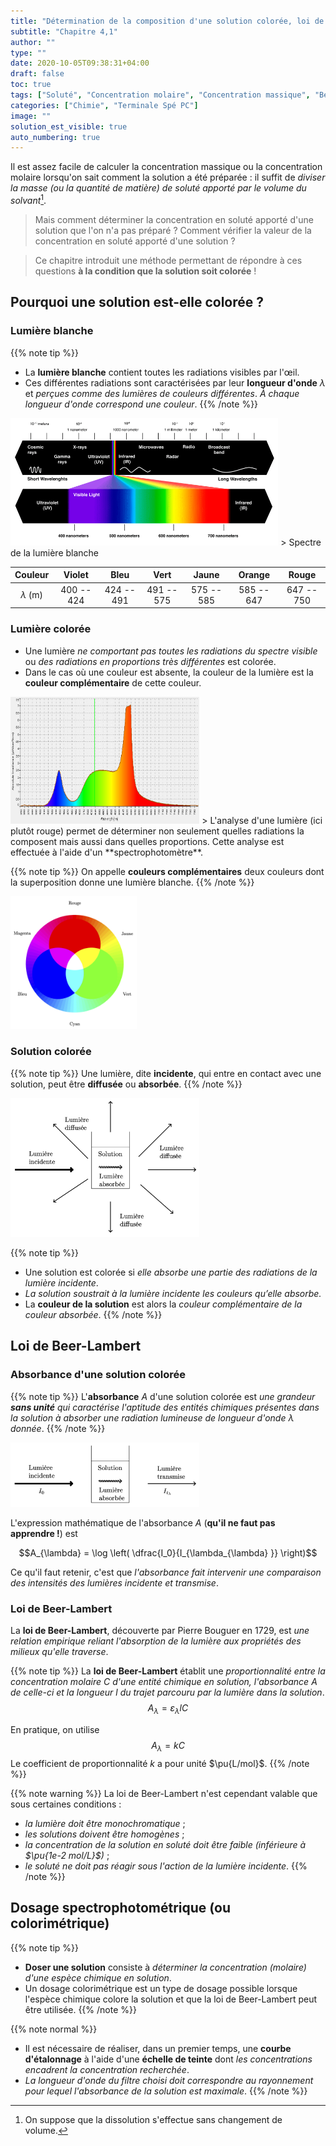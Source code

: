```yaml
---
title: "Détermination de la composition d'une solution colorée, loi de Beer-Lambert"
subtitle: "Chapitre 4,1"
author: ""
type: ""
date: 2020-10-05T09:38:31+04:00
draft: false
toc: true
tags: ["Soluté", "Concentration molaire", "Concentration massique", "Beer Lambert", "Dilution", "Couleur", "Absorption"]
categories: ["Chimie", "Terminale Spé PC"]
image: ""
solution_est_visible: true
auto_numbering: true
---
```

[^2]: On suppose que la dissolution s'effectue sans changement de volume.

Il est assez facile de calculer la concentration massique ou la concentration molaire lorsqu'on sait comment la solution a été préparée : il suffit de *diviser la masse (ou la quantité de matière) de soluté apporté par le volume du solvant*[^2].  
> Mais comment déterminer la concentration en soluté apporté d'une solution que l'on n'a pas préparé&nbsp;? Comment vérifier la valeur de la concentration en soluté apporté d'une solution&nbsp;?

> Ce chapitre introduit une méthode permettant de répondre à ces questions **à la condition que la solution soit colorée** !

## Pourquoi une solution est-elle colorée&nbsp;?

### Lumière blanche

{{% note tip %}}
- La **lumière blanche** contient toutes les radiations visibles par l'œil.
- Ces différentes radiations sont caractérisées par leur **longueur d'onde** $\lambda$ et *perçues comme des lumières de couleurs différentes*. *À chaque longueur d'onde correspond une couleur*.
{{% /note %}}

<img src="/premieres-pc/chap-2/chap-2-2-1.gif" alt="" width="85%" />
> Spectre de la lumière blanche

| Couleur | Violet | Bleu | Vert | Jaune | Orange | Rouge |
| :----: | :----: | :----: | :----: | :----: | :----: | :----: |
| $\lambda$ (m) | 400 -- 424 | 424 -- 491 | 491 -- 575 | 575 -- 585 | 585 -- 647 | 647 -- 750 |


### Lumière colorée

- Une lumière *ne comportant pas toutes les radiations du spectre visible* ou *des radiations en proportions très différentes* est colorée.
- Dans le cas où une couleur est absente, la couleur de la lumière est la **couleur complémentaire** de cette couleur.

<img src="/premieres-pc/chap-2/chap-2-2-2.jpg" alt="" width="60%" />
> L'analyse d'une lumière (ici plutôt rouge) permet de déterminer non seulement quelles radiations la composent mais aussi dans quelles proportions. Cette analyse est effectuée à l'aide d'un **spectrophotomètre**.

{{% note tip %}}
On appelle **couleurs complémentaires** deux couleurs dont la superposition donne une lumière blanche.
{{% /note %}}

<img src="/premieres-pc/chap-2/chap-2-2-3.png" alt="" width="40%" />

### Solution colorée

{{% note tip %}}
Une lumière, dite **incidente**, qui entre en contact avec une solution, peut être **diffusée** ou **absorbée**.
{{% /note %}}

<img src="/premieres-pc/chap-2/chap-2-2-4.png" alt="" width="60%" />


{{% note tip %}}
- Une solution est colorée si *elle absorbe une partie des radiations de la lumière incidente*.   
- *La solution soustrait à la lumière incidente les couleurs qu’elle absorbe.*
- La **couleur de la solution** est alors la *couleur complémentaire de la couleur absorbée*.
{{% /note %}}

## Loi de Beer-Lambert

### Absorbance d'une solution colorée

{{% note tip %}}
L'**absorbance** $A$ d'une solution colorée est *une grandeur **sans unité** qui caractérise l'aptitude des entités chimiques présentes dans la solution à absorber une radiation lumineuse de longueur d'onde $\lambda$ donnée*.
{{% /note %}}

<img src="/premieres-pc/chap-2/chap-2-2-5.png" alt="" width="60%" />

L'expression mathématique de l'absorbance $A$ (**qu'il ne faut pas apprendre&nbsp;!**) est 

$$A_{\lambda} = \log \left( \dfrac{I_0}{I_{\lambda_{\lambda} }}  \right)$$

Ce qu'il faut retenir, c'est que *l'absorbance fait intervenir une comparaison des intensités des lumières incidente et transmise*.

### Loi de Beer-Lambert

La **loi de Beer-Lambert**, découverte par Pierre Bouguer en 1729, est *une relation empirique reliant l'absorption de la lumière aux propriétés des milieux qu'elle traverse*.

{{% note tip %}}
La **loi de Beer-Lambert** établit une *proportionnalité entre la concentration molaire $C$ d'une entité chimique en solution, l'absorbance $A$ de celle-ci et la longueur $l$ du trajet parcouru par la lumière dans la solution*.
$$A_λ=ε_λ l C$$

En pratique, on utilise
$$A_λ=k C$$
Le coefficient de proportionnalité $k$ a pour unité $\pu{L/mol}$.
{{% /note %}}

{{% note warning %}}
La loi de Beer-Lambert n'est cependant valable que sous certaines conditions&nbsp;: 
- *la lumière doit être monochromatique*&nbsp;;
- *les solutions doivent être homogènes*&nbsp;;
- *la concentration de la solution en soluté doit être faible (inférieure à $\pu{1e-2 mol/L}$)*&nbsp;;
- *le soluté ne doit pas réagir sous l'action de la lumière incidente*.
{{% /note %}}

## Dosage spectrophotométrique (ou colorimétrique)

{{% note tip %}}
- **Doser une solution** consiste à *déterminer la concentration (molaire) d'une espèce chimique en solution*. 
- Un dosage colorimétrique est un type de dosage possible lorsque l'espèce chimique colore la solution et que la loi de Beer-Lambert peut être utilisée.
{{% /note %}}

{{% note normal %}}
- Il est nécessaire de réaliser, dans un premier temps, une **courbe d'étalonnage** à l'aide d'une **échelle de teinte** dont *les concentrations encadrent la concentration recherchée*.
- *La longueur d'onde du filtre choisi doit correspondre au rayonnement pour lequel l'absorbance de la solution est maximale*.
{{% /note %}}



